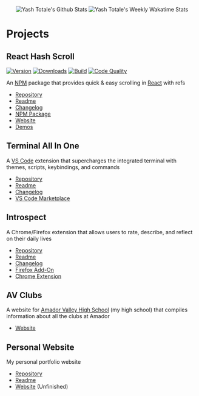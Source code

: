 <p align="center">
  <img src="https://github-readme-stats.vercel.app/api?username=YashTotale&count_private=true&show_icons=true&theme=vision-friendly-dark" alt="Yash Totale's Github Stats">
  <img src="https://github-readme-stats.vercel.app/api/wakatime?username=YashT&theme=vision-friendly-dark&custom_title=Yash%20Totale%27s%20Weekly%20Wakatime%20Stats" alt="Yash Totale's Weekly Wakatime Stats">
</p>

# Projects

## React Hash Scroll

<a href="https://www.npmjs.com/package/react-hash-scroll"><img src="https://img.shields.io/npm/v/react-hash-scroll?logo=npm&logoColor=FFFFFF&labelColor=000000&label=Version&style=flat-square" alt="Version"></a>
<a href="https://www.npmjs.com/package/react-hash-scroll"><img src="https://img.shields.io/npm/dt/react-hash-scroll?logo=npm&logoColor=FFFFFF&labelColor=000000&label=Downloads&style=flat-square" alt="Downloads"></a>
<a href="https://github.com/YashTotale/react-hash-scroll/actions?query=workflow%3A%22Node+CI%22"><img src="https://img.shields.io/github/workflow/status/YashTotale/react-hash-scroll/Node%20CI?logo=github&logoColor=FFFFFF&labelColor=000000&label=Build&style=flat-square" alt="Build"></a>
<a href="https://lgtm.com/projects/g/YashTotale/react-hash-scroll/context:javascript"><img src="https://img.shields.io/lgtm/grade/javascript/github/YashTotale/react-hash-scroll?logo=lgtm&logoColor=FFFFFF&labelColor=000000&label=Code%20Quality&style=flat-square" alt="Code Quality"></a>

An [NPM](https://www.npmjs.com/) package that provides quick & easy scrolling in [React](https://reactjs.org/) with refs

- [Repository](https://github.com/YashTotale/react-hash-scroll)
- [Readme](https://github.com/YashTotale/react-hash-scroll#readme)
- [Changelog](https://github.com/YashTotale/react-hash-scroll/blob/main/CHANGELOG.md)
- [NPM Package](https://www.npmjs.com/package/react-hash-scroll)
- [Website](https://react-hash-scroll.web.app/)
- [Demos](https://codesandbox.io/s/react-hash-scroll-demos-ge3b4)

## Terminal All In One

A [VS Code](https://code.visualstudio.com/) extension that supercharges the integrated terminal with themes, scripts, keybindings, and commands

- [Repository](https://github.com/YashTotale/terminal-all-in-one)
- [Readme](https://github.com/YashTotale/terminal-all-in-one#readme)
- [Changelog](https://github.com/YashTotale/terminal-all-in-one/blob/master/CHANGELOG.md)
- [VS Code Marketplace](https://marketplace.visualstudio.com/items?itemName=yasht.terminal-all-in-one)

## Introspect

A Chrome/Firefox extension that allows users to rate, describe, and reflect on their daily lives

- [Repository](https://github.com/YashTotale/introspect)
- [Readme](https://github.com/YashTotale/introspect#readme)
- [Changelog](https://github.com/YashTotale/introspect/blob/main/CHANGELOG.md)
- [Firefox Add-On](https://addons.mozilla.org/en-US/firefox/addon/introspect/)
- [Chrome Extension](https://chrome.google.com/webstore/detail/introspect/bbdoepdgmnjbcgmhgkfmnfcomjjoepcp)

## AV Clubs

A website for [Amador Valley High School](https://amador.pleasantonusd.net/) (my high school) that compiles information about all the clubs at Amador

- [Website](https://clubs.amadorweb.org/)

## Personal Website

My personal portfolio website

- [Repository](https://github.com/YashTotale/YashTotale.github.io)
- [Readme](https://github.com/YashTotale/YashTotale.github.io#readme)
- [Website](https://yashtotale.github.io/#/) (Unfinished)

<!--
Here are some ideas to get you started:

- 🔭 I’m currently working on ...
- 🌱 I’m currently learning ...
- 👯 I’m looking to collaborate on ...
- 🤔 I’m looking for help with ...
- 💬 Ask me about ...
- 📫 How to reach me: ...
- 😄 Pronouns: ...
- ⚡ Fun fact: ...
-->
